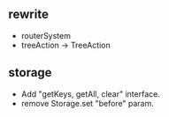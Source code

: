 
## rewrite
- routerSystem 
- treeAction -> TreeAction

## storage
- Add "getKeys, getAll, clear" interface.
- remove Storage.set "before" param.
